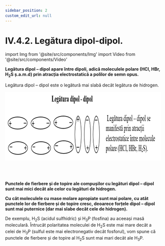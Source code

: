 ```yaml
---
sidebar_position: 2
custom_edit_url: null
---
```


# IV.4.2. Legătura dipol-dipol.




import Img from '@site/src/components/Img'
import Video from '@site/src/components/Video'


<div class="alert alert--primary" role="alert">

**Legătura dipol – dipol apare între dipoli, adică moleculele polare (HCl, HBr, H<sub>2</sub>S ș.a.m.d) prin atracția electrostatică a polilor de semn opus.**


Legătura dipol – dipol este o legătură mai slabă decât legătura de hidrogen.   


<Img className="img-responsive4" src="chimie/clasa9/capitolul4/IV-4-2-legatura-dipol-dipol-poza1-legatura-dipol-dipol-reprezentare-grafica.png" width="1000" height="223" lazy={false} />





</div>

<br></br>


<div class="alert alert--primary" role="alert">

**Punctele de fierbere și de topire ale compușilor cu legături dipol – dipol sunt mai mici decât ale celor cu legături de hidrogen.**

**Cu cât moleculele cu mase molare apropiate sunt mai polare, cu atât punctele lor de fierbere și de topire cresc, deoarece forțele dipol – dipol sunt mai puternice (dar mai slabe decât cele de hidrogen).**

De exemplu, H<sub>2</sub>S (acidul sulfhidric) și H<sub>3</sub>P (fosfina) au aceeași masă moleculară. Întrucât polaritatea moleculei de H<sub>2</sub>S este mai mare decât a celei de H<sub>3</sub>P (sulful este mai electronegativ decât fosforul), vom spune că punctele de fierbere și de topire al H<sub>2</sub>S sunt mai mari decât ale H<sub>3</sub>P.




</div>

